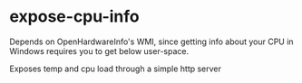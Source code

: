 # expose-cpu-info

Depends on OpenHardwareInfo's WMI, since getting info about your CPU in Windows requires you to get below user-space.

Exposes temp and cpu load through a simple http server
